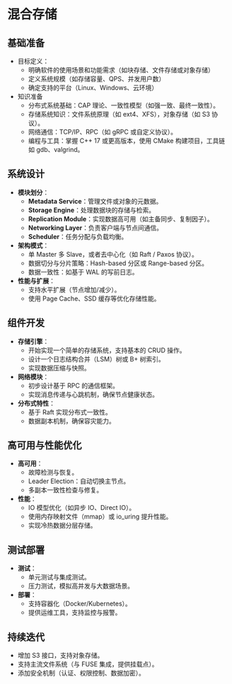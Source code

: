 # 混合存储

## 基础准备

- 目标定义：
    - 明确软件的使用场景和功能需求（如块存储、文件存储或对象存储）
    - 定义系统规模（如存储容量、QPS、并发用户数）
    - 确定支持的平台（Linux、Windows、云环境）
- 知识准备
    - 分布式系统基础：CAP 理论、一致性模型（如强一致、最终一致性）。
    - 存储系统知识：文件系统原理（如 ext4、XFS），对象存储（如 S3 协议）。
    - 网络通信：TCP/IP、RPC（如 gRPC 或自定义协议）。
    - 编程与工具：掌握 C++ 17 或更高版本，使用 CMake 构建项目，工具链如 gdb、valgrind。

## 系统设计

- **模块划分**：
    - **Metadata Service**：管理文件或对象的元数据。
    - **Storage Engine**：处理数据块的存储与检索。
    - **Replication Module**：实现数据高可用（如主备同步、复制因子）。
    - **Networking Layer**：负责客户端与节点间通信。
    - **Scheduler**：任务分配与负载均衡。
- **架构模式**：
    - 单 Master 多 Slave，或者去中心化（如 Raft / Paxos 协议）。
    - 数据切分与分片策略：Hash-based 分区或 Range-based 分区。
    - 数据一致性：如基于 WAL 的写前日志。
- **性能与扩展**：
    - 支持水平扩展（节点增加/减少）。
    - 使用 Page Cache、SSD 缓存等优化存储性能。

## 组件开发

- **存储引擎**：
    - 开始实现一个简单的存储系统，支持基本的 CRUD 操作。
    - 设计一个日志结构合并（LSM）树或 B+ 树索引。
    - 实现数据压缩与快照。
- **网络模块**：
    - 初步设计基于 RPC 的通信框架。
    - 实现消息传递与心跳机制，确保节点健康状态。
- **分布式特性**：
    - 基于 Raft 实现分布式一致性。
    - 数据副本机制，确保容灾能力。

## 高可用与性能优化

- **高可用**：
    - 故障检测与恢复。
    - Leader Election：自动切换主节点。
    - 多副本一致性检查与修复。
- **性能**：
    - IO 模型优化（如异步 IO、Direct IO）。
    - 使用内存映射文件（mmap）或 io_uring 提升性能。
    - 实现冷热数据分层存储。

## 测试部署

- **测试**：
    - 单元测试与集成测试。
    - 压力测试，模拟高并发与大数据场景。
- **部署**：
    - 支持容器化（Docker/Kubernetes）。
    - 提供运维工具，支持监控与报警。

## 持续迭代

- 增加 S3 接口，支持对象存储。
- 支持主流文件系统（与 FUSE 集成，提供挂载点）。
- 添加安全机制（认证、权限控制、数据加密）。